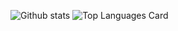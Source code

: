 ![Github stats](https://github-readme-stats.vercel.app/api?username=quantaosun&theme=highcontrast&show_icons=true&count_private=true)
![Top Languages Card](https://github-readme-stats.vercel.app/api/top-langs/?username=quantaosun)

<!--
**quantaosun/quantaosun** is a ✨ _special_ ✨ repository because its `README.md` (this file) appears on your GitHub profile.

Here are some ideas to get you started:

- 🔭 I’m currently working on UNSW, Sydney
- 🌱 I’m currently learning Organic Synthesis and Computer Aided Drug Design
- 👯 I’m looking to collaborate on ...
- 🤔 I’m looking for help with ...
- 💬 Ask me about 
- 📫 How to reach me: quantaosun@gmail.com
- 😄 Pronouns: ...
- ⚡ Fun fact: 
-->
